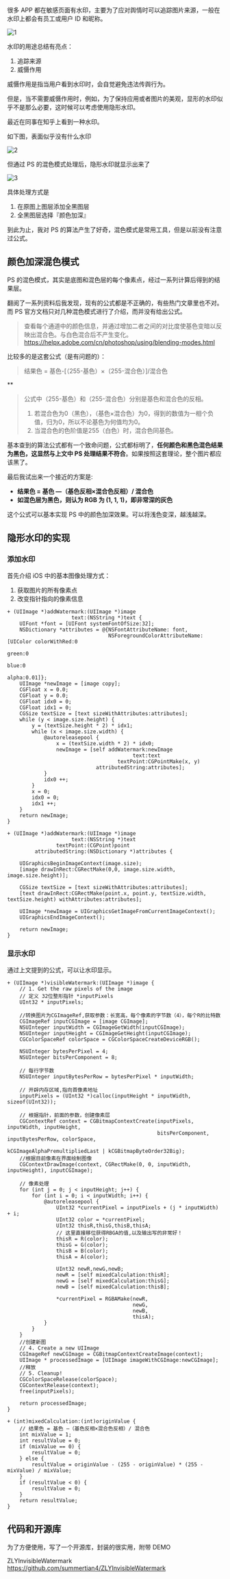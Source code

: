 很多 APP 都在敏感页面有水印，主要为了应对舆情时可以追踪图片来源，一般在水印上都会有员工或用户 ID 和昵称。

![1](http://)

水印的用途总结有亮点：

1. 追踪来源
2. 威慑作用

威慑作用是指当用户看到水印时，会自觉避免违法传舆行为。

但是，当不需要威慑作用时，例如，为了保持应用或者图片的美观，显形的水印似乎不是那么必要，这时候可以考虑使用隐形水印。

最近在同事在知乎上看到一种水印。

如下图，表面似乎没有什么水印

![2](http://)

但通过 PS 的混色模式处理后，隐形水印就显示出来了

![3](http://)

具体处理方式是

1. 在原图上图层添加全黑图层
2. 全黑图层选择『颜色加深』

到此为止，我对 PS 的算法产生了好奇，混色模式是常用工具，但是以前没有注意过公式。

## 颜色加深混色模式

PS 的混色模式，其实是底图和混色层的每个像素点，经过一系列计算后得到的结果层。

翻阅了一系列资料后我发现，现有的公式都是不正确的，有些热门文章里也不对。而 PS 官方文档只对几种混色模式进行了介绍，而并没有给出公式。

> 查看每个通道中的颜色信息，并通过增加二者之间的对比度使基色变暗以反映出混合色。与白色混合后不产生变化。
> https://helpx.adobe.com/cn/photoshop/using/blending-modes.html

比较多的是这套公式（是有问题的）：

> 结果色 = 基色-[（255-基色）×（255-混合色）]/混合色

** 

> 公式中（255-基色）和（255-混合色）分别是基色和混合色的反相。
> 
> 1. 若混合色为0（黑色），（基色×混合色）为0，得到的数值为一相个负值，归为0，所以不论基色为何值均为0。
> 2. 当混合色的色阶值是255（白色）时，混合色同基色。

基本查到的算法公式都有一个致命问题，公式都标明了，**任何颜色和黑色混色结果为黑色，这显然与上文中 PS 处理结果不符合**。如果按照这套理论，整个图片都应该黑了。

最后我试出来一个接近的方案是:

* **结果色 = 基色 —（基色反相×混合色反相）/ 混合色**
* **如混色层为黑色，则认为 RGB 为 (1, 1, 1)，即非常深的灰色**

这个公式可以基本实现 PS 中的颜色加深效果。可以将浅色变深，越浅越深。

## 隐形水印的实现

### 添加水印

首先介绍 iOS 中的基本图像处理方式：

1. 获取图片的所有像素点
2. 改变指针指向的像素信息

```objc
+ (UIImage *)addWatermark:(UIImage *)image
                     text:(NSString *)text {
    UIFont *font = [UIFont systemFontOfSize:32];
    NSDictionary *attributes = @{NSFontAttributeName: font,
                                 NSForegroundColorAttributeName: [UIColor colorWithRed:0
                                                                                 green:0
                                                                                  blue:0
                                                                                 alpha:0.01]};
    UIImage *newImage = [image copy];
    CGFloat x = 0.0;
    CGFloat y = 0.0;
    CGFloat idx0 = 0;
    CGFloat idx1 = 0;
    CGSize textSize = [text sizeWithAttributes:attributes];
    while (y < image.size.height) {
        y = (textSize.height * 2) * idx1;
        while (x < image.size.width) {
            @autoreleasepool {
                x = (textSize.width * 2) * idx0;
                newImage = [self addWatermark:newImage
                                         text:text
                                    textPoint:CGPointMake(x, y)
                             attributedString:attributes];
            }
            idx0 ++;
        }
        x = 0;
        idx0 = 0;
        idx1 ++;
    }
    return newImage;
}

+ (UIImage *)addWatermark:(UIImage *)image
                     text:(NSString *)text
                textPoint:(CGPoint)point
         attributedString:(NSDictionary *)attributes {

    UIGraphicsBeginImageContext(image.size);
    [image drawInRect:CGRectMake(0,0, image.size.width, image.size.height)];

    CGSize textSize = [text sizeWithAttributes:attributes];
    [text drawInRect:CGRectMake(point.x, point.y, textSize.width, textSize.height) withAttributes:attributes];

    UIImage *newImage = UIGraphicsGetImageFromCurrentImageContext();
    UIGraphicsEndImageContext();

    return newImage;
}
```

### 显示水印

通过上文提到的公式，可以让水印显示。

```objc
+ (UIImage *)visibleWatermark:(UIImage *)image {
    // 1. Get the raw pixels of the image
    // 定义 32位整形指针 *inputPixels
    UInt32 * inputPixels;

    //转换图片为CGImageRef,获取参数：长宽高，每个像素的字节数（4），每个R的比特数
    CGImageRef inputCGImage = [image CGImage];
    NSUInteger inputWidth = CGImageGetWidth(inputCGImage);
    NSUInteger inputHeight = CGImageGetHeight(inputCGImage);
    CGColorSpaceRef colorSpace = CGColorSpaceCreateDeviceRGB();

    NSUInteger bytesPerPixel = 4;
    NSUInteger bitsPerComponent = 8;

    // 每行字节数
    NSUInteger inputBytesPerRow = bytesPerPixel * inputWidth;

    // 开辟内存区域,指向首像素地址
    inputPixels = (UInt32 *)calloc(inputHeight * inputWidth, sizeof(UInt32));

    // 根据指针，前面的参数，创建像素层
    CGContextRef context = CGBitmapContextCreate(inputPixels, inputWidth, inputHeight,
                                                 bitsPerComponent, inputBytesPerRow, colorSpace,
                                                 kCGImageAlphaPremultipliedLast | kCGBitmapByteOrder32Big);
    //根据目前像素在界面绘制图像
    CGContextDrawImage(context, CGRectMake(0, 0, inputWidth, inputHeight), inputCGImage);

    // 像素处理
    for (int j = 0; j < inputHeight; j++) {
        for (int i = 0; i < inputWidth; i++) {
            @autoreleasepool {
                UInt32 *currentPixel = inputPixels + (j * inputWidth) + i;
                UInt32 color = *currentPixel;
                UInt32 thisR,thisG,thisB,thisA;
                // 这里直接移位获得RBGA的值,以及输出写的非常好！
                thisR = R(color);
                thisG = G(color);
                thisB = B(color);
                thisA = A(color);

                UInt32 newR,newG,newB;
                newR = [self mixedCalculation:thisR];
                newG = [self mixedCalculation:thisG];
                newB = [self mixedCalculation:thisB];

                *currentPixel = RGBAMake(newR,
                                         newG,
                                         newB,
                                         thisA);
            }
        }
    }
    //创建新图
    // 4. Create a new UIImage
    CGImageRef newCGImage = CGBitmapContextCreateImage(context);
    UIImage * processedImage = [UIImage imageWithCGImage:newCGImage];
    //释放
    // 5. Cleanup!
    CGColorSpaceRelease(colorSpace);
    CGContextRelease(context);
    free(inputPixels);

    return processedImage;
}

+ (int)mixedCalculation:(int)originValue {
    // 结果色 = 基色 —（基色反相×混合色反相）/ 混合色
    int mixValue = 1;
    int resultValue = 0;
    if (mixValue == 0) {
        resultValue = 0;
    } else {
        resultValue = originValue - (255 - originValue) * (255 - mixValue) / mixValue;
    }
    if (resultValue < 0) {
        resultValue = 0;
    }
    return resultValue;
}
```

## 代码和开源库

为了方便使用，写了一个开源库，封装的很实用，附带 DEMO

ZLYInvisibleWatermark https://github.com/summertian4/ZLYInvisibleWatermark


